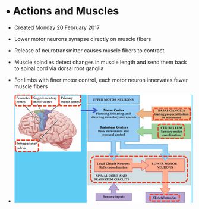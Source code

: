 # • Actions and Muscles

* Created Monday 20 February 2017



* Lower motor neurons synapse directly on muscle fibers
* Release of neurotransmitter causes muscle fibers to contract
* Muscle spindles detect changes in muscle length and send them back to spinal cord via dorsal root ganglia
* For limbs with finer motor control, each motor neuron innervates fewer muscle fibers
* ![](./Actions_and_Muscles/pasted_image001.png)




